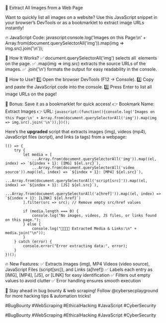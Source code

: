 🚀 Extract All Images from a Web Page

Want to quickly list all images on a website? Use this JavaScript snippet in your browser’s DevTools or as a bookmarklet to extract image URLs instantly!

🔥 JavaScript Code:
javascript:console.log('Images on this Page:\n' + Array.from(document.querySelectorAll('img')).map(img => img.src).join('\n'));

🎯 How It Works?
✅ document.querySelectorAll('img') selects all <img> elements on the page.
✅ .map(img => img.src) extracts the source URLs of the images.
✅ .join('\n') formats the output for easy readability in the console.

📌 How to Use?
1️⃣ Open the browser DevTools (F12 → Console).
2️⃣ Copy and paste the JavaScript code into the console.
3️⃣ Press Enter to list all image URLs on the page!

🔹 Bonus: Save it as a bookmarklet for quick access!
👉 Bookmark Name: Extract Images
👉 URL:
```javascript:(function(){console.log('Images on this Page:\n' + Array.from(document.querySelectorAll('img')).map(img => img.src).join('\n'));})();```

Here’s the **upgraded** script that extracts images (img), videos (mp4), JavaScript files (script), and links (a tags) from a webpage:
```
(() => {
    try {
        let media = [
            ...Array.from(document.querySelectorAll('img')).map((el, index) => `${index + 1}: [IMG] ${el.src}`),
            ...Array.from(document.querySelectorAll('video source')).map((el, index) => `${index + 1}: [MP4] ${el.src}`),
            ...Array.from(document.querySelectorAll('script[src]')).map((el, index) => `${index + 1}: [JS] ${el.src}`),
            ...Array.from(document.querySelectorAll('a[href]')).map((el, index) => `${index + 1}: [LINK] ${el.href}`)
        ].filter(src => src); // Remove empty src/href values

        if (media.length === 0) {
            console.log("No images, videos, JS files, or links found on this page.");
        } else {
            console.log("📸🎥📜🔗 Extracted Media & Links:\n" + media.join("\n"));
        }
    } catch (error) {
        console.error("Error extracting data:", error);
    }
})();
```
🔥 New Features:
✅ Extracts Images (img), MP4 Videos (video source), JavaScript Files (script[src]), and Links (a[href])
✅ Labels each entry as [IMG], [MP4], [JS], or [LINK] for easy identification
✅ Filters out empty values to avoid clutter
✅ Error handling ensures smooth execution

📢 Stay ahead in bug bounty & web scraping! Follow @cybersecplayground for more hacking tips & automation tricks!

#BugBounty #WebScraping #EthicalHacking #JavaScript #CyberSecurity

#BugBounty #WebScraping #EthicalHacking #JavaScript #CyberSecurity
